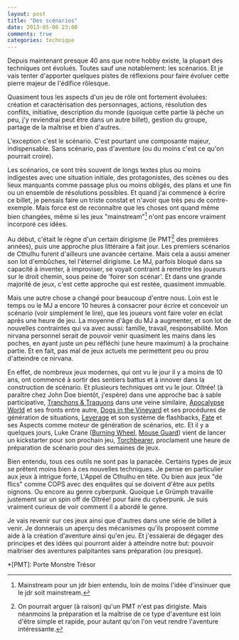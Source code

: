 ```yaml
---
layout: post
title: "Des scénarios"
date: 2013-05-06 23:00
comments: true
categories: technique
---
```


Depuis maintenant presque 40 ans que notre hobby existe, la plupart des techniques ont évolués.  Toutes sauf une notablement: les scénarios. Et je vais tenter d'apporter quelques pistes de réflexions pour faire évoluer cette pierre majeur de l'édifice rôlesque.

<!-- more -->

Quasiment tous les aspects d'un jeu de rôle ont fortement évoluées: création et caractérisation des personnages, actions, résolution des conflits, initiative, description du monde (quoique cette partie là pèche un peu, j'y reviendrai peut être dans un autre billet), gestion du groupe, partage de la maîtrise et bien d'autres.

L'exception c'est le scénario. C'est pourtant une composante majeur, indispensable. Sans scénario, pas d'aventure (ou du moins c'est ce qu'on pourrait croire).

Les scénarios, ce sont très souvent de longs textes plus ou moins indigestes avec une situation initiale, des protagonistes, des scènes ou des lieux marquants comme passage plus ou moins obligés, des plans et une fin ou un ensemble de résolutions possibles. Et quand j'ai commencé à écrire ce billet, je pensais faire un triste constat et n'avoir que très peu de contre-exemple. Mais force est de reconnaître que les choses ont quand même bien changées, même si les jeux "mainstream"[^1] n'ont pas encore vraiment incorporé ces idées.

Au début, c'était le règne d'un certain dirigisme (le PMT[^2] des premières années), puis une approche plus littéraire a fait jour. Les premiers scénarios de Cthulhu furent d'ailleurs une avancée certaine. Mais cela a aussi amener son lot d'embûches, tel l'éternel dirigisme. Le MJ, parfois bloqué dans sa capacité à inventer, à improviser, se voyait contraint à remettre les joueurs sur le droit chemin, sous peine de 'foirer son scénar'. Et dans une grande majorité de jeux, c'est cette approche qui est restée, quasiment immuable.

Mais une autre chose a changé pour beaucoup d'entre nous. Loin est le temps ou le MJ a encore 10 heures à consacrer pour écrire et concevoir un scénario (voir simplement le lire), que les joueurs vont faire voler en éclat après une heure de jeu. La moyenne d'âge du MJ a augmenter, et son lot de  nouvelles contraintes qui va avec aussi: famille, travail, responsabilité. Mon nirvana personnel serait de pouvoir venir quasiment les mains dans les poches, en ayant juste un peu réfléchi (une heure maximum) à la prochaine partie. Et en fait, pas mal de jeux actuels me permettent peu ou prou d'atteindre ce nirvana.

En effet, de nombreux jeux modernes, qui ont vu le jour il y a moins de 10 ans, ont commencé à sortir des sentiers battus et à innover dans la construction de scénario. Et plusieurs techniques ont vu le jour. Oltrée! (à paraître chez John Doe bientôt, j'espère) dans une approche bac à sable participative, [Tranchons &amp; Traquons](http://livresdelours.blogspot.be/search/label/Tranchons%20et%20Traquons) dans une veine similaire, [Apocalypse World](http://www.legrog.org/jeux/apocalypse-world) et ses fronts entre autre, [Dogs in the Vineyard](http://www.legrog.org/jeux/dogs-in-the-vineyard) et ses procédures de génération de situations, [Leverage](http://www.legrog.org/jeux/leverage) et son système de flashbacks, [Fate](http://www.faterpg.com/) et ses Aspects comme moteur de génération de scénarios, etc. Et il y a quelques jours, Luke Crane ([Burning Wheel](http://www.legrog.org/jeux/burning-wheel), [Mouse Guard](http://www.legrog.org/jeux/mouse-guard)) vient de lancer un kickstarter pour son prochain jeu, [Torchbearer](http://www.kickstarter.com/projects/burningwheel/torchbearer/), proclament une heure de préparation de scénario pour des semaines de jeux. 

Bien entendu, tous ces outils ne sont pas la panacée. Certains types de jeux se prêtent moins bien à ces nouvelles techniques. Je pense en particulier aux jeux à intrigue forte, L'Appel de Cthulhu en tête. Ou bien aux jeux "de flics" comme COPS avec des enquêtes qui se doivent d'être aux petits oignons. Ou encore au genre cyberpunk. Quoique Le Grümph travaille justement sur un spin off de Oltrée! pour faire du cyberpunk. Je suis vraiment curieux de voir comment il a abordé le genre. 

Je vais revenir sur ces jeux ainsi que d'autres dans une série de billet à venir. Je donnerais un aperçu des mécanismes qu'ils proposent comme aide à la création d'aventure ainsi qu'en jeu. Et j'essaierai de dégager des principes et des idées qui pourront aider à atteindre notre but: pouvoir maitriser des aventures palpitantes sans préparation (ou presque). 

*[PMT]: Porte Monstre Trésor

[^1]: Mainstream pour un jdr bien entendu, loin de moins l'idée d'insinuer que le jdr soit mainstream.
[^2]: On pourrait arguer (à raison) qu'un PMT n'est pas dirigiste. Mais néanmoins la préparation et la maîtrise de ce type d'aventure est loin d'être simple et rapide, pour autant qu'on l'on veut rendre l'aventure intéressante. 


